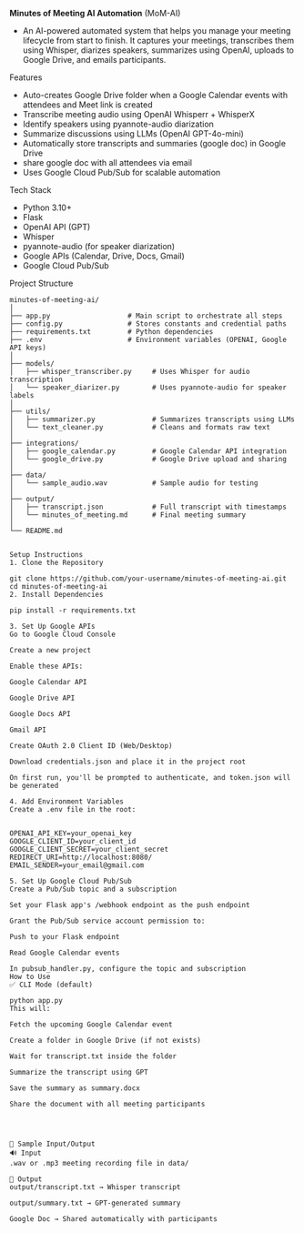 **Minutes of Meeting AI Automation** (MoM-AI)
- An AI-powered automated system that helps you manage your meeting lifecycle from start to finish. It captures your meetings, transcribes them using Whisper, diarizes speakers, summarizes using OpenAI, uploads to Google Drive, and emails participants.

Features
- Auto-creates Google Drive folder when a Google Calendar events with attendees and Meet link is created
- Transcribe meeting audio using OpenAI Whisperr + WhisperX
- Identify speakers using pyannote-audio diarization
- Summarize discussions using LLMs (OpenAI GPT-4o-mini)
- Automatically store transcripts and summaries (google doc) in Google Drive
- share google doc with all attendees via email
- Uses Google Cloud Pub/Sub for scalable automation

Tech Stack
- Python 3.10+
- Flask
- OpenAI API (GPT)
- Whisper
- pyannote-audio (for speaker diarization)
- Google APIs (Calendar, Drive, Docs, Gmail)
- Google Cloud Pub/Sub
  
Project Structure

```text
minutes-of-meeting-ai/
│
├── app.py                   # Main script to orchestrate all steps
├── config.py                # Stores constants and credential paths
├── requirements.txt         # Python dependencies
├── .env                     # Environment variables (OPENAI, Google API keys)
│
├── models/
│   ├── whisper_transcriber.py     # Uses Whisper for audio transcription
│   └── speaker_diarizer.py        # Uses pyannote-audio for speaker labels
│
├── utils/
│   ├── summarizer.py              # Summarizes transcripts using LLMs
│   └── text_cleaner.py            # Cleans and formats raw text
│
├── integrations/
│   ├── google_calendar.py         # Google Calendar API integration
│   └── google_drive.py            # Google Drive upload and sharing
│
├── data/
│   └── sample_audio.wav           # Sample audio for testing
│
├── output/
│   ├── transcript.json            # Full transcript with timestamps
│   └── minutes_of_meeting.md      # Final meeting summary
│
└── README.md


Setup Instructions
1. Clone the Repository

git clone https://github.com/your-username/minutes-of-meeting-ai.git
cd minutes-of-meeting-ai
2. Install Dependencies

pip install -r requirements.txt

3. Set Up Google APIs
Go to Google Cloud Console

Create a new project

Enable these APIs:

Google Calendar API

Google Drive API

Google Docs API

Gmail API

Create OAuth 2.0 Client ID (Web/Desktop)

Download credentials.json and place it in the project root

On first run, you'll be prompted to authenticate, and token.json will be generated

4. Add Environment Variables
Create a .env file in the root:


OPENAI_API_KEY=your_openai_key
GOOGLE_CLIENT_ID=your_client_id
GOOGLE_CLIENT_SECRET=your_client_secret
REDIRECT_URI=http://localhost:8080/
EMAIL_SENDER=your_email@gmail.com

5. Set Up Google Cloud Pub/Sub
Create a Pub/Sub topic and a subscription

Set your Flask app's /webhook endpoint as the push endpoint

Grant the Pub/Sub service account permission to:

Push to your Flask endpoint

Read Google Calendar events

In pubsub_handler.py, configure the topic and subscription
How to Use
✅ CLI Mode (default)

python app.py
This will:

Fetch the upcoming Google Calendar event

Create a folder in Google Drive (if not exists)

Wait for transcript.txt inside the folder

Summarize the transcript using GPT

Save the summary as summary.docx

Share the document with all meeting participants




📸 Sample Input/Output
🔊 Input
.wav or .mp3 meeting recording file in data/

📄 Output
output/transcript.txt → Whisper transcript

output/summary.txt → GPT-generated summary

Google Doc → Shared automatically with participants





